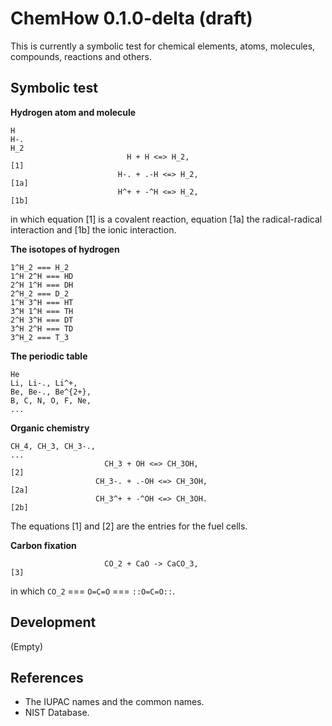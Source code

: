 # ChemHow 0.1.0-delta (draft)
This is currently a symbolic test for chemical elements, atoms, molecules,
compounds, reactions and others.

## Symbolic test
**Hydrogen atom and molecule**
```chemhow
H
H-.
H_2
                          H + H <=> H_2,                             [1]
                        H-. + .-H <=> H_2,                          [1a]
                        H^+ + -^H <=> H_2,                          [1b]
```
in which equation [1] is a covalent reaction,
equation [1a] the radical-radical interaction and [1b] the ionic interaction.

**The isotopes of hydrogen**
```chemhow
1^H_2 === H_2
1^H 2^H === HD
2^H 1^H === DH
2^H_2 === D_2
1^H 3^H === HT
3^H 1^H === TH
2^H 3^H === DT
3^H 2^H === TD
3^H_2 === T_3
```

**The periodic table**
```chemhow
He
Li, Li-., Li^+,
Be, Be-., Be^{2+},
B, C, N, O, F, Ne,
...
```

**Organic chemistry**
```chemhow
CH_4, CH_3, CH_3-.,
...
                     CH_3 + OH <=> CH_3OH,                           [2]
                   CH_3-. + .-OH <=> CH_3OH,                        [2a]
                   CH_3^+ + -^OH <=> CH_3OH.                        [2b]
```
The equations [1] and [2] are the entries for the fuel cells.

**Carbon fixation**
```
                     CO_2 + CaO -> CaCO_3,                           [3]
```
in which `CO_2` === `O=C=O` === `::O=C=O::`.

## Development
(Empty)

## References
- The IUPAC names and the common names.
- NIST Database.
